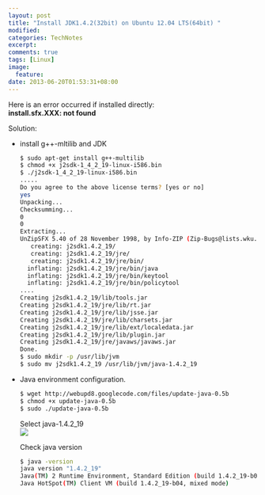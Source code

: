 ```yaml
---
layout: post
title: "Install JDK1.4.2(32bit) on Ubuntu 12.04 LTS(64bit) "
modified:
categories: TechNotes
excerpt:  
comments: true
tags: [Linux]
image:
  feature:
date: 2013-06-20T01:53:31+08:00
---
```


Here is an error occurred if installed directly:  
**install.sfx.XXX: not found**  

Solution:  

* install g++-mltilib and JDK  

    ```Bash
    $ sudo apt-get install g++-multilib  
    $ chmod +x j2sdk-1_4_2_19-linux-i586.bin  
    $ ./j2sdk-1_4_2_19-linux-i586.bin
    .....
    Do you agree to the above license terms? [yes or no]
    yes
    Unpacking...
    Checksumming...
    0
    0
    Extracting...
    UnZipSFX 5.40 of 28 November 1998, by Info-ZIP (Zip-Bugs@lists.wku.edu).
       creating: j2sdk1.4.2_19/
       creating: j2sdk1.4.2_19/jre/
       creating: j2sdk1.4.2_19/jre/bin/
      inflating: j2sdk1.4.2_19/jre/bin/java
      inflating: j2sdk1.4.2_19/jre/bin/keytool
      inflating: j2sdk1.4.2_19/jre/bin/policytool
    ....
    Creating j2sdk1.4.2_19/lib/tools.jar
    Creating j2sdk1.4.2_19/jre/lib/rt.jar
    Creating j2sdk1.4.2_19/jre/lib/jsse.jar
    Creating j2sdk1.4.2_19/jre/lib/charsets.jar
    Creating j2sdk1.4.2_19/jre/lib/ext/localedata.jar
    Creating j2sdk1.4.2_19/jre/lib/plugin.jar
    Creating j2sdk1.4.2_19/jre/javaws/javaws.jar
    Done.  
    $ sudo mkdir -p /usr/lib/jvm  
    $ sudo mv j2sdk1.4.2_19 /usr/lib/jvm/java-1.4.2_19
    ```  

* Java environment configuration.  

    ```bash
    $ wget http://webupd8.googlecode.com/files/update-java-0.5b  
    $ chmod +x update-java-0.5b
    $ sudo ./update-java-0.5b  
    ```  
    
    Select java-1.4.2_19  
    <img src="https://lh4.googleusercontent.com/-yu8Tt-wDPSk/UcF0cdDphYI/AAAAAAAAAKo/EEGteLUHDfI/s800/java-update-v0.5.png" >  

    Check java version 
 
    ```bash 
    $ java -version
    java version "1.4.2_19"
    Java(TM) 2 Runtime Environment, Standard Edition (build 1.4.2_19-b04)
    Java HotSpot(TM) Client VM (build 1.4.2_19-b04, mixed mode)  
    ```  
